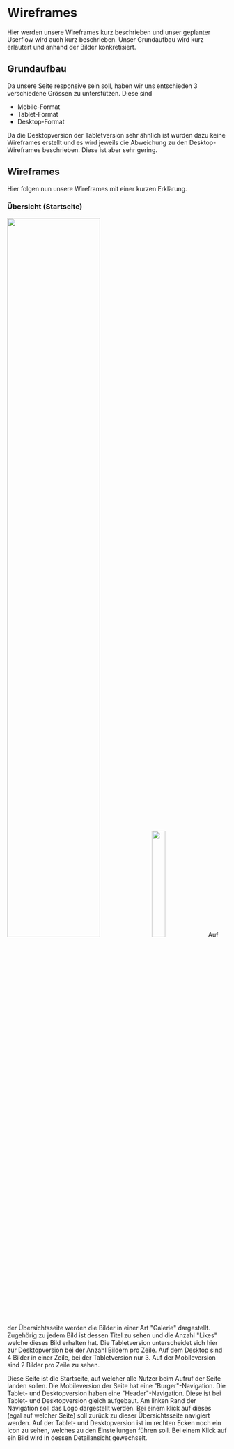 # Wireframes
Hier werden unsere Wireframes kurz beschrieben und unser geplanter Userflow wird auch kurz beschrieben. Unser Grundaufbau wird kurz erläutert und anhand der Bilder konkretisiert.  

## Grundaufbau
Da unsere Seite responsive sein soll, haben wir uns entschieden 3 verschiedene Grössen zu unterstützen. Diese sind 
* Mobile-Format
* Tablet-Format
* Desktop-Format  

Da die Desktopversion der Tabletversion sehr ähnlich ist wurden dazu keine Wireframes erstellt und es wird jeweils die Abweichung zu den Desktop-Wireframes beschrieben. Diese ist aber sehr gering.

## Wireframes
Hier folgen nun unsere Wireframes mit einer kurzen Erklärung.
### Übersicht (Startseite)
<img width="65%" src="https://github.com/SirCremefresh/rate-my-pussy/blob/master/img/%C3%9Cbersicht%20-%20Desktop.png">
<img width="25%" src="https://github.com/SirCremefresh/rate-my-pussy/blob/master/img/%C3%9Cbersicht%20-%20Mobile.png">  
Auf der Übersichtsseite werden die Bilder in einer Art "Galerie" dargestellt. Zugehörig zu jedem Bild ist dessen Titel zu sehen und die Anzahl "Likes" welche dieses Bild erhalten hat. Die Tabletversion unterscheidet sich hier zur Desktopversion bei der Anzahl Bildern pro Zeile. Auf dem Desktop sind 4 Bilder in einer Zeile, bei der Tabletversion nur 3. Auf der Mobileversion sind 2 Bilder pro Zeile zu sehen.   
   
   
Diese Seite ist die Startseite, auf welcher alle Nutzer beim Aufruf der Seite landen sollen. Die Mobileversion der Seite hat eine "Burger"-Navigation. Die Tablet- und Desktopversion haben eine "Header"-Navigation. Diese ist bei Tablet- und Desktopversion gleich aufgebaut. Am linken Rand der Navigation soll das Logo dargestellt werden. Bei einem klick auf dieses (egal auf welcher Seite) soll zurück zu dieser Übersichtsseite navigiert werden. Auf der Tablet- und Desktopversion ist im rechten Ecken noch ein Icon zu sehen, welches zu den Einstellungen führen soll. Bei einem Klick auf ein Bild wird in dessen Detailansicht gewechselt.
